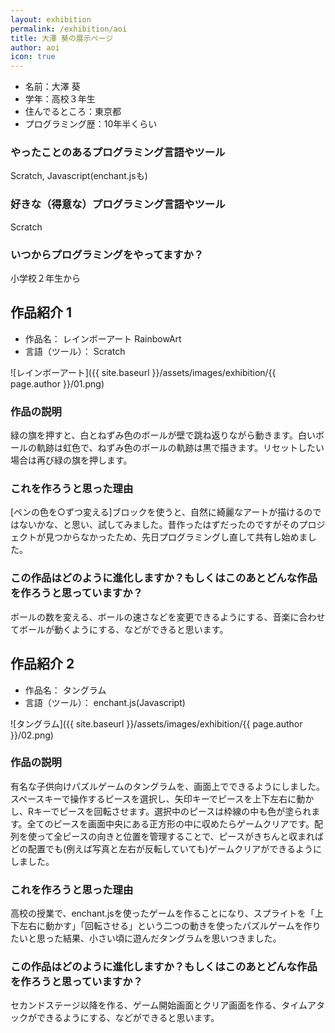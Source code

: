 ```yaml
---
layout: exhibition
permalink: /exhibition/aoi
title: 大澤 葵の展示ページ
author: aoi
icon: true
---
```

- 名前：大澤 葵
- 学年：高校３年生
- 住んでるところ：東京都
- プログラミング歴：10年半くらい

### やったことのあるプログラミング言語やツール

 Scratch, Javascript(enchant.jsも)

### 好きな（得意な）プログラミング言語やツール

 Scratch

### いつからプログラミングをやってますか？

 小学校２年生から

## 作品紹介 1

- 作品名： レインボーアート RainbowArt
- 言語（ツール）： Scratch

![レインボーアート]({{ site.baseurl }}/assets/images/exhibition/{{ page.author }}/01.png)

### 作品の説明

 緑の旗を押すと、白とねずみ色のボールが壁で跳ね返りながら動きます。白いボールの軌跡は虹色で、ねずみ色のボールの軌跡は黒で描きます。リセットしたい場合は再び緑の旗を押します。

### これを作ろうと思った理由

 [ペンの色を○ずつ変える]ブロックを使うと、自然に綺麗なアートが描けるのではないかな、と思い、試してみました。昔作ったはずだったのですがそのプロジェクトが見つからなかったため、先日プログラミングし直して共有し始めました。

### この作品はどのように進化しますか？もしくはこのあとどんな作品を作ろうと思っていますか？

 ボールの数を変える、ボールの速さなどを変更できるようにする、音楽に合わせてボールが動くようにする、などができると思います。

## 作品紹介 2

- 作品名： タングラム
- 言語（ツール）： enchant.js(Javascript)

![タングラム]({{ site.baseurl }}/assets/images/exhibition/{{ page.author }}/02.png)

### 作品の説明

 有名な子供向けパズルゲームのタングラムを、画面上でできるようにしました。スペースキーで操作するピースを選択し、矢印キーでピースを上下左右に動かし、Rキーでピースを回転させます。選択中のピースは枠線の中も色が塗られます。全てのピースを画面中央にある正方形の中に収めたらゲームクリアです。配列を使って全ピースの向きと位置を管理することで、ピースがきちんと収まればどの配置でも(例えば写真と左右が反転していても)ゲームクリアができるようにしました。

### これを作ろうと思った理由

 高校の授業で、enchant.jsを使ったゲームを作ることになり、スプライトを「上下左右に動かす」「回転させる」という二つの動きを使ったパズルゲームを作りたいと思った結果、小さい頃に遊んだタングラムを思いつきました。

### この作品はどのように進化しますか？もしくはこのあとどんな作品を作ろうと思っていますか？

 セカンドステージ以降を作る、ゲーム開始画面とクリア画面を作る、タイムアタックができるようにする、などができると思います。
